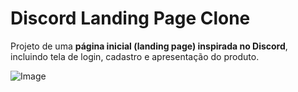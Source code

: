 # Discord Landing Page Clone

Projeto de uma **página inicial (landing page) inspirada no Discord**, incluindo tela de login, cadastro e apresentação do produto.

![Image](https://github.com/user-attachments/assets/b2b47cda-af5e-4025-a673-66d57c53666e)

